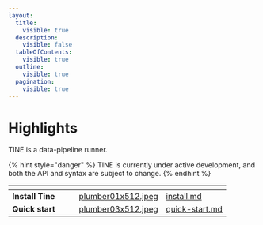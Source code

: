 ```yaml
---
layout:
  title:
    visible: true
  description:
    visible: false
  tableOfContents:
    visible: true
  outline:
    visible: true
  pagination:
    visible: true
---
```


# Highlights

TINE is a data-pipeline runner.&#x20;

{% hint style="danger" %}
TINE is currently under active development, and both the API and syntax are subject to change.
{% endhint %}



<table data-card-size="large" data-view="cards"><thead><tr><th></th><th data-hidden></th><th data-hidden></th><th data-hidden data-card-cover data-type="files"></th><th data-hidden data-card-target data-type="content-ref"></th></tr></thead><tbody><tr><td><strong>Install Tine</strong></td><td></td><td></td><td><a href=".gitbook/assets/plumber01x512.jpeg">plumber01x512.jpeg</a></td><td><a href="tine/install.md">install.md</a></td></tr><tr><td><strong>Quick start</strong></td><td></td><td></td><td><a href=".gitbook/assets/plumber03x512.jpeg">plumber03x512.jpeg</a></td><td><a href="getting-started/quick-start.md">quick-start.md</a></td></tr></tbody></table>

